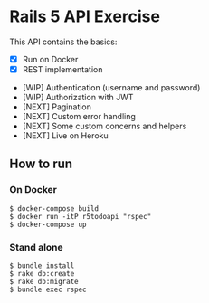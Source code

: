 # Rails 5 API Exercise

This API contains the basics:

- [X] Run on Docker
- [X] REST implementation
- [WIP] Authentication (username and password)
- [WIP] Authorization with JWT
- [NEXT] Pagination
- [NEXT] Custom error handling
- [NEXT] Some custom concerns and helpers
- [NEXT] Live on Heroku

## How to run

### On Docker
```
$ docker-compose build
$ docker run -itP r5todoapi "rspec"
$ docker-compose up
```

### Stand alone
```
$ bundle install
$ rake db:create
$ rake db:migrate
$ bundle exec rspec
```
